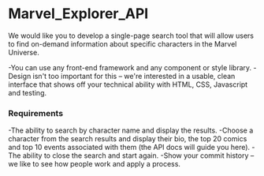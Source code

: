 # Marvel_Explorer_API

We would like you to develop a single-page search tool that will allow users to find on-demand information about specific characters in
the Marvel Universe.

-You can use any front-end framework and any component or style library. 
-Design isn't too important for this – we're interested in a usable, clean interface that shows off your
technical ability with HTML, CSS, Javascript and testing.

### Requirements
-The ability to search by character name and display the results.
-Choose a character from the search results and display their bio, the top 20 comics and top 10 events associated with them (the API docs will guide you here).
-The ability to close the search and start again.
-Show your commit history – we like to see how people work and apply a process.
